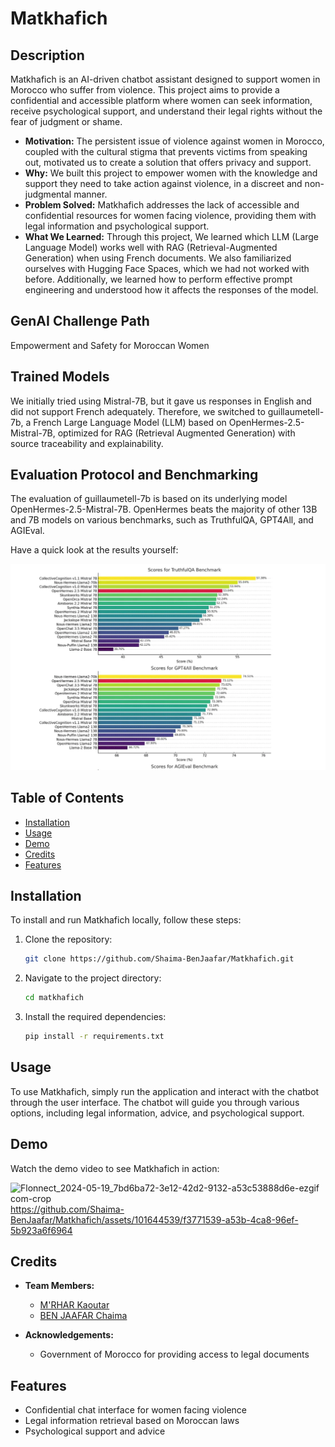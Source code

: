 # Matkhafich

## Description

Matkhafich is an AI-driven chatbot assistant designed to support women in Morocco who suffer from violence. This project aims to provide a confidential and accessible platform where women can seek information, receive psychological support, and understand their legal rights without the fear of judgment or shame.

- **Motivation:** The persistent issue of violence against women in Morocco, coupled with the cultural stigma that prevents victims from speaking out, motivated us to create a solution that offers privacy and support.
- **Why:** We built this project to empower women with the knowledge and support they need to take action against violence, in a discreet and non-judgmental manner.
- **Problem Solved:** Matkhafich addresses the lack of accessible and confidential resources for women facing violence, providing them with legal information and psychological support.
- **What We Learned:** Through this project, We learned which LLM (Large Language Model) works well with RAG (Retrieval-Augmented Generation) when using French documents. We also familiarized ourselves with Hugging Face Spaces, which we had not worked with before. Additionally, we learned how to perform effective prompt engineering and understood how it affects the responses of the model.

## GenAI Challenge Path
Empowerment and Safety for Moroccan Women

## Trained Models
We initially tried using Mistral-7B, but it gave us responses in English and did not support French adequately. Therefore, we switched to guillaumetell-7b, a French Large Language Model (LLM) based on OpenHermes-2.5-Mistral-7B, optimized for RAG (Retrieval Augmented Generation) with source traceability and explainability.

## Evaluation Protocol and Benchmarking
The evaluation of guillaumetell-7b is based on its underlying model OpenHermes-2.5-Mistral-7B. 
OpenHermes beats the majority of other 13B and 7B models on various benchmarks, such as TruthfulQA, GPT4All, and AGIEval.

Have a quick look at the results yourself:

![Evaluation](assets/images/evaluation.PNG)

## Table of Contents

- [Installation](#installation)
- [Usage](#usage)
- [Demo](#demo)
- [Credits](#credits)
- [Features](#features)

## Installation

To install and run Matkhafich locally, follow these steps:

1. Clone the repository:
    ```bash
    git clone https://github.com/Shaima-BenJaafar/Matkhafich.git
    ```
2. Navigate to the project directory:
    ```bash
    cd matkhafich
    ```
3. Install the required dependencies:
    ```bash
    pip install -r requirements.txt
    ```

## Usage

To use Matkhafich, simply run the application and interact with the chatbot through the user interface. The chatbot will guide you through various options, including legal information, advice, and psychological support.

## Demo

Watch the demo video to see Matkhafich in action:


![Flonnect_2024-05-19_7bd6ba72-3e12-42d2-9132-a53c53888d6e-ezgif com-crop](https://github.com/Shaima-BenJaafar/Matkhafich/assets/101644539/89f05d06-8019-4f3d-9123-f7adcc9a2f99)
https://github.com/Shaima-BenJaafar/Matkhafich/assets/101644539/f3771539-a53b-4ca8-96ef-5b923a6f6964


## Credits

- **Team Members:**
  - [M'RHAR Kaoutar](https://www.linkedin.com/in/kaoutar-m%E2%80%99rhar-9051b7234/)
  - [BEN JAAFAR Chaima](https://www.linkedin.com/in/chaima-ben-jaafar-103481277/)

- **Acknowledgements:**
  - Government of Morocco for providing access to legal documents

## Features

- Confidential chat interface for women facing violence
- Legal information retrieval based on Moroccan laws
- Psychological support and advice

